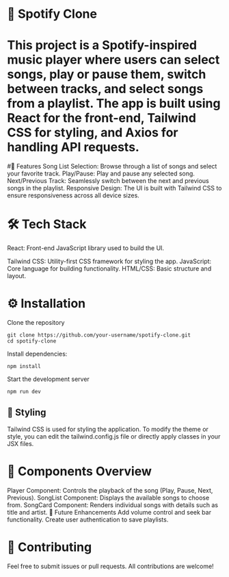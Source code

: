 # 🎵 Spotify Clone
# This project is a Spotify-inspired music player where users can select songs, play or pause them, switch between tracks, and select songs from a playlist. The app is built using React for the front-end, Tailwind CSS for styling, and Axios for handling API requests.

#🚀 Features
Song List Selection: Browse through a list of songs and select your favorite track.
Play/Pause: Play and pause any selected song.
Next/Previous Track: Seamlessly switch between the next and previous songs in the playlist.
Responsive Design: The UI is built with Tailwind CSS to ensure responsiveness across all device sizes.
# 🛠️ Tech Stack
React: Front-end JavaScript library used to build the UI.

Tailwind CSS: Utility-first CSS framework for styling the app.
JavaScript: Core language for building functionality.
HTML/CSS: Basic structure and layout.

# ⚙️ Installation
Clone the repository

```
git clone https://github.com/your-username/spotify-clone.git
cd spotify-clone
```

 Install dependencies:
```
npm install
```

 Start the development server
 ```
npm run dev
```


## 🎨 Styling
Tailwind CSS is used for styling the application. To modify the theme or style, you can edit the tailwind.config.js file or directly apply classes in your JSX files.

# 🧩 Components Overview
Player Component: Controls the playback of the song (Play, Pause, Next, Previous).
SongList Component: Displays the available songs to choose from.
SongCard Component: Renders individual songs with details such as title and artist.
🚀 Future Enhancements
Add volume control and seek bar functionality.
Create user authentication to save playlists.

# 🤝 Contributing
Feel free to submit issues or pull requests. All contributions are welcome!
